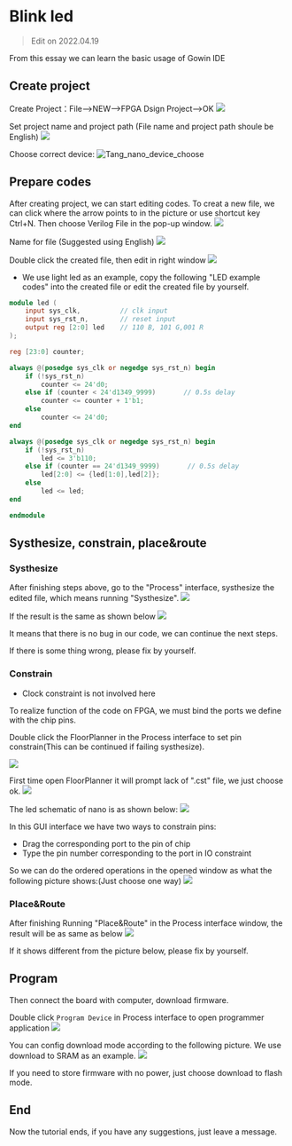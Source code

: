 # Blink led

> Edit on 2022.04.19

From this essay we can learn the basic usage of Gowin IDE

## Create project

Create Project：File-->NEW-->FPGA Dsign Project-->OK
![](./../../../../../zh/tang/Tang-Nano/assets/LED-1.png)

Set project name and project path (File name and project path shoule be English)
![](./../../../../../zh/tang/Tang-Nano/assets/LED-2.png)

Choose correct device: 
![Tang_nano_device_choose](./../../../../../zh/tang/Tang-Nano-1K/assets/Nano_1K_device_choose.png)

## Prepare codes

After creating project, we can start editing codes. 
To creat a new file, we can click where the arrow points to in the picture or use shortcut key Ctrl+N.
Then choose Verilog File in the pop-up window.
![](./../../../../../zh/tang/Tang-Nano/assets/LED-5.png)

Name for file (Suggested using English)
![](./../../../../../zh/tang/Tang-Nano/assets/LED-6.png)

Double click the created file, then edit in right window
![](./../../../../../zh/tang/Tang-Nano/assets/LED-7.png)

- We use light led as an example, copy the following "LED example codes" into the created file or edit the created file by yourself.  

~~~v
module led (
    input sys_clk,          // clk input
    input sys_rst_n,        // reset input
    output reg [2:0] led    // 110 B, 101 G,001 R
);

reg [23:0] counter;

always @(posedge sys_clk or negedge sys_rst_n) begin
    if (!sys_rst_n)
        counter <= 24'd0;
    else if (counter < 24'd1349_9999)       // 0.5s delay
        counter <= counter + 1'b1;
    else
        counter <= 24'd0;
end

always @(posedge sys_clk or negedge sys_rst_n) begin
    if (!sys_rst_n)
        led <= 3'b110;
    else if (counter == 24'd1349_9999)       // 0.5s delay
        led[2:0] <= {led[1:0],led[2]};
    else
        led <= led;
end

endmodule
~~~

## Systhesize, constrain, place&route

### Systhesize

After finishing steps above, go to the "Process" interface, systhesize the edited file, which means running "Systhesize". 
![](./../../../../../zh/tang/Tang-Nano-9K/nano_9k/nano_9k_synthsize.png)

If the result is the same as shown below
![](./../../../../../zh/tang/Tang-Nano/assets/LED.png) 

It means that there is no bug in our code, we can continue the next steps. 

If there is some thing wrong, please fix by yourself. 

### Constrain

- Clock constraint is not involved here

To realize function of the code on FPGA, we must bind the ports we define with the chip pins.

Double click the FloorPlanner in the Process interface to set pin constrain(This can be continued if failing systhesize). 

![](./../../../../../zh/tang/assets/examples/led_pjt_2.png)

First time open FloorPlanner it will prompt lack of ".cst" file, we just choose ok. 
![](./../../../../../zh/tang/Tang-Nano/assets/LED-9.png)

The led schematic of nano is as shown below:
![](./../../../../../zh/tang/Tang-Nano-1K/assets/Nano_1K_RGB_pins.png)

In this GUI interface we have two ways to constrain pins:
- Drag the corresponding port to the pin of chip
- Type the pin number corresponding to the port in IO constraint

So we can do the ordered operations in the opened window as what the following picture shows:(Just choose one way)
    ![](./../../../../../zh/tang/Tang-Nano-1K/assets/RGB_LED_Constrains.png)

### Place&Route

After finishing Running "Place&Route" in the Process interface window, the result will be as same as below
![](./../../../../../zh/tang/Tang-Nano-1K/assets/RGB_LED_Place&Route.png)

If it shows different from the picture below, please fix by yourself.

## Program

Then connect the board with computer, download firmware.

Double click `Program Device` in Process interface to open programmer application
![](./../../../../../zh/tang/Tang-Nano/examples/led/assets//Open_Programmer.png)

You can config download mode according to the following picture.
We use download to SRAM as an example.
![](./../../../../../zh/tang/Tang-Nano/examples/led/assets/tang-nano-programmer-config.png)

If you need to store firmware with no power, just choose download to flash mode.

## End

Now the tutorial ends, if you have any suggestions, just leave a message.
